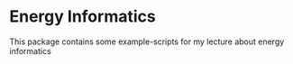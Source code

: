 # Energy Informatics

This package contains some example-scripts for my lecture about energy informatics
